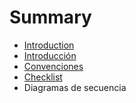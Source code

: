 # Summary

* [Introduction](README.md)
* [Introducción](introduccion.md)
* [Convenciones](convenciones.md)
* [Checklist](checklist.md)
* Diagramas de secuencia

